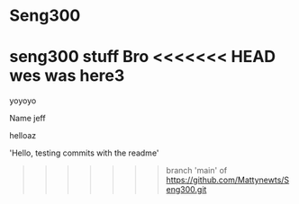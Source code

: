 # Seng300
seng300 stuff
Bro
<<<<<<< HEAD
wes was here3
=======

yoyoyo

Name jeff

helloaz

'Hello, testing commits with the readme'
>>>>>>> branch 'main' of https://github.com/Mattynewts/Seng300.git
